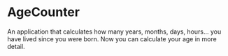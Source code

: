 # AgeCounter
An application that calculates how many years, months, days, hours... you have lived since you were born. Now you can calculate your age in more detail.
